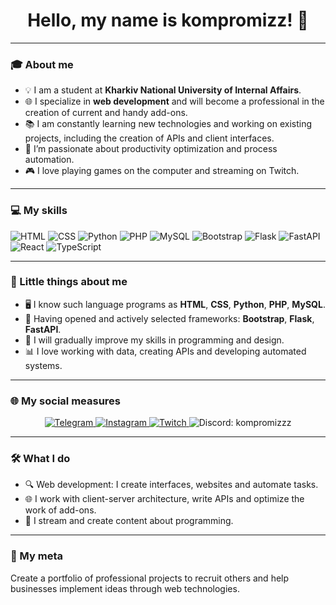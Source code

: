 <h1 align="center">Hello, my name is kompromizz! 👋</h1>

---

### 🎓 About me
- 💡 I am a student at **Kharkiv National University of Internal Affairs**.
- 🌐 I specialize in **web development** and will become a professional in the creation of current and handy add-ons.
- 📚 I am constantly learning new technologies and working on existing projects, including the creation of APIs and client interfaces.
- 🔧 I’m passionate about productivity optimization and process automation.
- 🎮 I love playing games on the computer and streaming on Twitch.

---

### 💻 My skills
<p>
 <img src="https://img.shields.io/badge/HTML-E34F26?style=flat-square&logo=html5&logoColor=white" alt="HTML" />
 <img src="https://img.shields.io/badge/CSS-1572B6?style=flat-square&logo=css3&logoColor=white" alt="CSS" />
 <img src="https://img.shields.io/badge/Python-3776AB?style=flat-square&logo=python&logoColor=white" alt="Python" />
 <img src="https://img.shields.io/badge/PHP-777BB4?style=flat-square&logo=php&logoColor=white" alt="PHP" />
 <img src="https://img.shields.io/badge/MySQL-4479A1?style=flat-square&logo=mysql&logoColor=white" alt="MySQL" />
 <img src="https://img.shields.io/badge/Bootstrap-7952B3?style=flat-square&logo=bootstrap&logoColor=white" alt="Bootstrap" />
 <img src="https://img.shields.io/badge/Flask-000000?style=flat-square&logo=flask&logoColor=white" alt="Flask" />
 <img src="https://img.shields.io/badge/FastAPI-009688?style=flat-square&logo=fastapi&logoColor=white" alt="FastAPI" />
<img src="https://img.shields.io/badge/React-18.2.0-blue?style=flat&logo=react" alt="React">
<img src="https://img.shields.io/badge/TypeScript-5.2.2-blue?style=flat&logo=typescript" alt="TypeScript">

</p>

---

### 🌟 Little things about me
- 🖥️ I know such language programs as **HTML**, **CSS**, **Python**, **PHP**, **MySQL**.
- 📖 Having opened and actively selected frameworks: **Bootstrap**, **Flask**, **FastAPI**.
- 🚀 I will gradually improve my skills in programming and design.
- 📊 I love working with data, creating APIs and developing automated systems.

---

### 🌐 My social measures
<p align="center">
 <a href="https://t.me/kompromizz" target="_blank">
 <img src="https://img.shields.io/badge/Telegram-26A5E4?style=for-the-badge&logo=telegram&logoColor=white" alt="Telegram" />
 </a>
 <a href="https://www.instagram.com/808vvss/" target="_blank">
 <img src="https://img.shields.io/badge/Instagram-E4405F?style=for-the-badge&logo=instagram&logoColor=white" alt="Instagram" />
 </a>
 <a href="https://www.twitch.tv/kompromizz" target="_blank">
 <img src="https://img.shields.io/badge/Twitch-9146FF?style=for-the-badge&logo=twitch&logoColor=white" alt="Twitch" />
 </a>
 <img src="https://img.shields.io/badge/Discord-5865F2?style=for-the-badge&logo=discord&logoColor=white" alt="Discord: kompromizzz" />
</p>

---

### 🛠️ What I do
- 🔍 Web development: I create interfaces, websites and automate tasks.
- 🌐 I work with client-server architecture, write APIs and optimize the work of add-ons.
- 📌 I stream and create content about programming.

---

### 🚀 My meta
Create a portfolio of professional projects to recruit others and help businesses implement ideas through web technologies.
